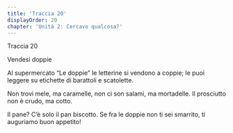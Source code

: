 ```yaml
---
title: 'Traccia 20'
displayOrder: 20
chapter: 'Unità 2: Cercavo qualcosa?'
---
```


Traccia 20

Vendesi doppie

Al supermercato “Le doppie”
le letterine si vendono a coppie;
le puoi leggere su etichette
di barattoli e scatolette.

Non trovi mele, ma caramelle,
non ci son salami, ma mortadelle.
Il prosciutto non è crudo, ma cotto.

Il pane? C’è solo il pan biscotto.
Se fra le doppie non ti sei smarrito,
ti auguriamo buon appetito!
